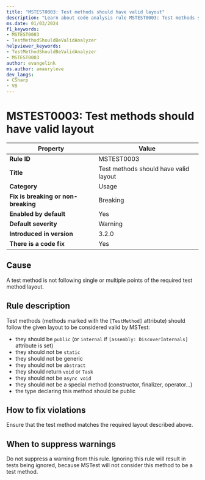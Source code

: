 ```yaml
---
title: "MSTEST0003: Test methods should have valid layout"
description: "Learn about code analysis rule MSTEST0003: Test methods should have valid layout"
ms.date: 01/03/2024
f1_keywords:
- MSTEST0003
- TestMethodShouldBeValidAnalyzer
helpviewer_keywords:
- TestMethodShouldBeValidAnalyzer
- MSTEST0003
author: evangelink
ms.author: amauryleve
dev_langs:
- CSharp
- VB
---
```

# MSTEST0003: Test methods should have valid layout

| Property                            | Value                                              |
|-------------------------------------|----------------------------------------------------|
| **Rule ID**                         | MSTEST0003                                         |
| **Title**                           | Test methods should have valid layout              |
| **Category**                        | Usage                                              |
| **Fix is breaking or non-breaking** | Breaking                                           |
| **Enabled by default**              | Yes                                                |
| **Default severity**                | Warning                                            |
| **Introduced in version**           | 3.2.0                                              |
| **There is a code fix**             | Yes                                                |

## Cause

A test method is not following single or multiple points of the required test method layout.

## Rule description

Test methods (methods marked with the `[TestMethod]` attribute) should follow the given layout to be considered valid by MSTest:

- they should be `public` (or `internal` if `[assembly: DiscoverInternals]` attribute is set)
- they should not be `static`
- they should not be generic
- they should not be `abstract`
- they should return `void` or `Task`
- they should not be `async void`
- they should not be a special method (constructor, finalizer, operator...)
- the type declaring this method should be public

## How to fix violations

Ensure that the test method matches the required layout described above.

## When to suppress warnings

Do not suppress a warning from this rule. Ignoring this rule will result in tests being ignored, because MSTest will not consider this method to be a test method.
